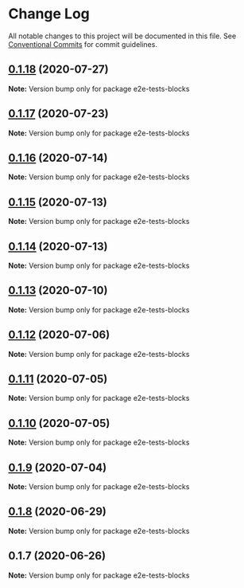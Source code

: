 # Change Log

All notable changes to this project will be documented in this file.
See [Conventional Commits](https://conventionalcommits.org) for commit guidelines.

## [0.1.18](https://github.com/reflexjs/reflex/compare/e2e-tests-blocks@0.1.17...e2e-tests-blocks@0.1.18) (2020-07-27)

**Note:** Version bump only for package e2e-tests-blocks





## [0.1.17](https://github.com/reflexjs/reflex/compare/e2e-tests-blocks@0.1.16...e2e-tests-blocks@0.1.17) (2020-07-23)

**Note:** Version bump only for package e2e-tests-blocks





## [0.1.16](https://github.com/reflexjs/reflex/compare/e2e-tests-blocks@0.1.15...e2e-tests-blocks@0.1.16) (2020-07-14)

**Note:** Version bump only for package e2e-tests-blocks





## [0.1.15](https://github.com/reflexjs/reflex/compare/e2e-tests-blocks@0.1.14...e2e-tests-blocks@0.1.15) (2020-07-13)

**Note:** Version bump only for package e2e-tests-blocks





## [0.1.14](https://github.com/reflexjs/reflex/compare/e2e-tests-blocks@0.1.13...e2e-tests-blocks@0.1.14) (2020-07-13)

**Note:** Version bump only for package e2e-tests-blocks





## [0.1.13](https://github.com/reflexjs/reflex/compare/e2e-tests-blocks@0.1.12...e2e-tests-blocks@0.1.13) (2020-07-10)

**Note:** Version bump only for package e2e-tests-blocks





## [0.1.12](https://github.com/reflexjs/reflex/compare/e2e-tests-blocks@0.1.11...e2e-tests-blocks@0.1.12) (2020-07-06)

**Note:** Version bump only for package e2e-tests-blocks





## [0.1.11](https://github.com/reflexjs/reflex/compare/e2e-tests-blocks@0.1.10...e2e-tests-blocks@0.1.11) (2020-07-05)

**Note:** Version bump only for package e2e-tests-blocks





## [0.1.10](https://github.com/reflexjs/reflex/compare/e2e-tests-blocks@0.1.9...e2e-tests-blocks@0.1.10) (2020-07-05)

**Note:** Version bump only for package e2e-tests-blocks





## [0.1.9](https://github.com/reflexjs/reflex/compare/e2e-tests-blocks@0.1.8...e2e-tests-blocks@0.1.9) (2020-07-04)

**Note:** Version bump only for package e2e-tests-blocks





## [0.1.8](https://github.com/reflexjs/reflex/compare/e2e-tests-blocks@0.1.7...e2e-tests-blocks@0.1.8) (2020-06-29)

**Note:** Version bump only for package e2e-tests-blocks





## 0.1.7 (2020-06-26)

**Note:** Version bump only for package e2e-tests-blocks
